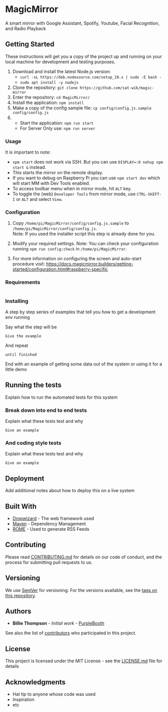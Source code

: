 # MagicMirror

A smart mirror with Google Assistant, Spotify, Youtube, Facial Recognition, and Radio Playback

## Getting Started

These instructions will get you a copy of the project up and running on your local machine for development and testing purposes.
1. Download and install the latest Node.js version:
    * ```curl -sL https://deb.nodesource.com/setup_10.x | sudo -E bash -```
    * ```sudo apt install -y nodejs```
2. Clone the repository: ```git clone https://github.com/sat-wik/magic-mirror```
3. Enter the repository: ```cd MagicMirror/```
4. Install the application: ```npm install```
5. Make a copy of the config sample file: ```cp config/config.js.sample config/config.js```
6. * Start the application: ```npm run start```
   * For Server Only use: ```npm run server```

### Usage

It is important to note:
* ```npm start``` does not work via SSH. But you can use ```DISPLAY=:0 nohup npm start &``` instead.
* This starts the mirror on the remote display.
* If you want to debug on Raspberry Pi you can use ```npm start dev``` which will start MM with Dev Tools enabled.
* To access toolbar menu when in mirror mode, hit ```ALT``` key.
* To toggle the (web) ```Developer Tools``` from mirror mode, use ```CTRL-SHIFT-I``` or ```ALT``` and select ```View```.

### Configuration
1. Copy ```/home/pi/MagicMirror/config/config.js.sample``` to ```/home/pi/MagicMirror/config/config.js```.\
   Note: If you used the installer script this step is already done for you.

2. Modify your required settings.
   Note: You can check your configuration running ```npm run config:check``` in ```/home/pi/MagicMirror```.

3. For more information on configuring the screen and auto-start procedure visit: 
   https://docs.magicmirror.builders/getting-started/configuration.html#raspberry-specific

### Requirements

```

```

### Installing

A step by step series of examples that tell you how to get a development env running

Say what the step will be

```
Give the example
```

And repeat

```
until finished
```

End with an example of getting some data out of the system or using it for a little demo

## Running the tests

Explain how to run the automated tests for this system

### Break down into end to end tests

Explain what these tests test and why

```
Give an example
```

### And coding style tests

Explain what these tests test and why

```
Give an example
```

## Deployment

Add additional notes about how to deploy this on a live system

## Built With

* [Dropwizard](http://www.dropwizard.io/1.0.2/docs/) - The web framework used
* [Maven](https://maven.apache.org/) - Dependency Management
* [ROME](https://rometools.github.io/rome/) - Used to generate RSS Feeds

## Contributing

Please read [CONTRIBUTING.md](https://gist.github.com/PurpleBooth/b24679402957c63ec426) for details on our code of conduct, and the process for submitting pull requests to us.

## Versioning

We use [SemVer](http://semver.org/) for versioning. For the versions available, see the [tags on this repository](https://github.com/your/project/tags). 

## Authors

* **Billie Thompson** - *Initial work* - [PurpleBooth](https://github.com/PurpleBooth)

See also the list of [contributors](https://github.com/your/project/contributors) who participated in this project.

## License

This project is licensed under the MIT License - see the [LICENSE.md](LICENSE.md) file for details

## Acknowledgments

* Hat tip to anyone whose code was used
* Inspiration
* etc
